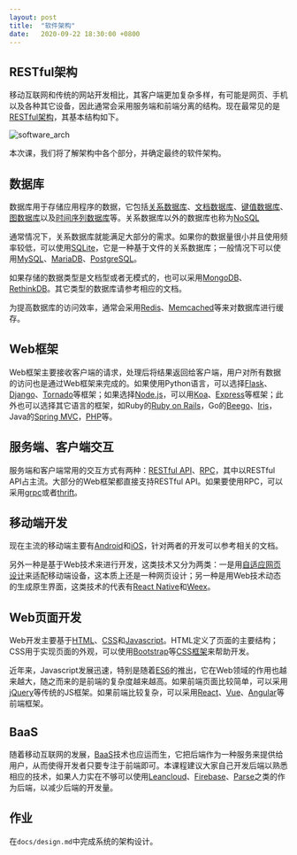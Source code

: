 ```yaml
---
layout: post
title:  "软件架构"
date:   2020-09-22 18:30:00 +0800
---
```


## RESTful架构

移动互联网和传统的网站开发相比，其客户端更加复杂多样，有可能是网页、手机以及各种其它设备，因此通常会采用服务端和前端分离的结构。现在最常见的是[RESTful架构][restful]，其基本结构如下。

![software_arch][]

本次课，我们将了解架构中各个部分，并确定最终的软件架构。

## 数据库

数据库用于存储应用程序的数据，它包括[关系数据库][rdb]、[文档数据库][documentdb]、[键值数据库][kvdb]、[图数据库][graphdb]以及[时间序列数据库][timedb]等。关系数据库以外的数据库也称为[NoSQL][]

通常情况下，关系数据库就能满足大部分的需求。如果你的数据量很小并且使用频率较低，可以使用[SQLite][]，它是一种基于文件的关系数据库；一般情况下可以使用[MySQL][]、[MariaDB][]、[PostgreSQL][]。

如果存储的数据类型是文档型或者无模式的，也可以采用[MongoDB][]、[RethinkDB][]。其它类型的数据库请参考相应的文档。

为提高数据库的访问效率，通常会采用[Redis][]、[Memcached][]等来对数据库进行缓存。

## Web框架

Web框架主要接收客户端的请求，处理后将结果返回给客户端，用户对所有数据的访问也是通过Web框架来完成的。如果使用Python语言，可以选择[Flask][]、[Django][]、[Tornado][]等框架；如果选择[Node.js][]，可以用[Koa][]、[Express][]等框架；此外也可以选择其它语言的框架，如Ruby的[Ruby on Rails][ror]，Go的[Beego][]、[Iris][]，Java的[Spring MVC][spring_mvc]，[PHP][]等。

## 服务端、客户端交互

服务端和客户端常用的交互方式有两种：[RESTful API][restful]、[RPC][]，其中以RESTful API占主流。大部分的Web框架都直接支持RESTful API。如果要使用RPC，可以采用[grpc][]或者[thrift][]。

## 移动端开发

现在主流的移动端主要有[Android][]和[iOS][]，针对两者的开发可以参考相关的文档。

另外一种是基于Web技术来进行开发，这类技术又分为两类：一是用[自适应网页设计][responsive_design]来适配移动端设备，这本质上还是一种网页设计；另一种是用Web技术动态的生成原生界面，这类技术的代表有[React Native][]和[Weex][]。

## Web页面开发

Web开发主要基于[HTML][]、[CSS][]和[Javascript][]。HTML定义了页面的主要结构；CSS用于实现页面的外观，可以使用[Bootstrap][]等[CSS框架][css_framework]来帮助开发。

近年来，Javascript发展迅速，特别是随着[ES6][]的推出，它在Web领域的作用也越来越大，随之而来的是前端的复杂度越来越高。如果前端页面比较简单，可以采用[jQuery][]等传统的JS框架。如果前端比较复杂，可以采用[React][]、[Vue][]、[Angular][]等前端框架。

## BaaS

随着移动互联网的发展，[BaaS][]技术也应运而生，它把后端作为一种服务来提供给用户，从而使得开发者只要专注于前端即可。本课程建议大家自己开发后端以熟悉相应的技术，如果人力实在不够可以使用[Leancloud][]、[Firebase][]、[Parse][]之类的作为后端，以减少后端的开发量。

## 作业

在`docs/design.md`中完成系统的架构设计。

[android]: https://developer.android.com/?hl=zh-cn
[angular]: https://angular.io/
[baas]: https://en.wikipedia.org/wiki/Mobile_backend_as_a_service
[beego]: https://beego.me/
[bootstrap]: https://getbootstrap.com/
[css]: http://www.w3school.com.cn/css3/index.ASP
[css_framework]: https://github.com/troxler/awesome-css-frameworks
[django]: https://www.djangoproject.com/
[documentdb]: https://en.wikipedia.org/wiki/Document-oriented_database
[es6]: http://es6.ruanyifeng.com/
[express]: https://expressjs.com/zh-cn/
[firebase]: https://firebase.google.com/
[flask]: http://flask.pocoo.org/
[graphdb]: https://en.wikipedia.org/wiki/Graph_database
[grpc]: https://grpc.io/
[html]: https://www.w3schools.com/html/html5_intro.asp
[ios]: https://developer.apple.com/
[iris]: https://iris-go.com/
[javascript]: https://wangdoc.com/javascript/
[jquery]: https://jquery.com/
[koa]: https://koajs.com/
[kvdb]: https://en.wikipedia.org/wiki/Key-value_database
[leancloud]: https://leancloud.cn/
[mariadb]: https://mariadb.org/
[memcached]: https://memcached.org/
[mongodb]: https://github.com/mongo/mongo
[mysql]: http://mysql.com/
[node.js]: https://nodejs.org/en/
[nosql]: https://zh.wikipedia.org/wiki/NoSQL
[parse]: https://parseplatform.org/
[php]: http://php.net/
[postgresql]: http://www.postgresql.org/
[rdb]: https://zh.wikipedia.org/wiki/%E5%85%B3%E7%B3%BB%E6%95%B0%E6%8D%AE%E5%BA%93
[react native]: https://facebook.github.io/react-native/
[react]: https://reactjs.org/
[redis]: https://redis.io/
[responsive_design]: http://www.ruanyifeng.com/blog/2012/05/responsive_web_design.html
[restful]: http://www.ruanyifeng.com/blog/2011/09/restful.html
[rethinkdb]: https://github.com/rethinkdb/rethinkdb
[ror]: https://rubyonrails.org/
[rpc]: https://en.wikipedia.org/wiki/Remote_procedure_call
[software_arch]: /assets/images/software_arch.gif "REST-based architecture"
[spring_mvc]: https://docs.spring.io/spring/docs/current/spring-framework-reference/web.html 
[sqlite]: https://www.sqlite.org/index.html
[thrift]: https://thrift.apache.org/
[timedb]: https://en.wikipedia.org/wiki/Time_series_database
[tornado]: http://www.tornadoweb.org/en/stable/
[vue]: https://cn.vuejs.org/index.html
[weex]: https://weex.apache.org/cn/guide/

